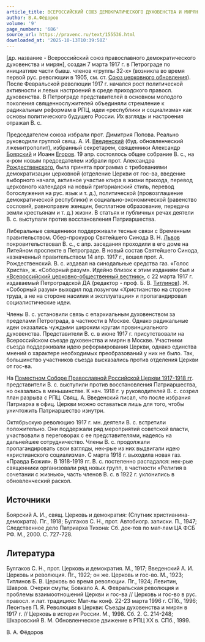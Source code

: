 ```yaml
---
article_title: ВСЕРОССИЙСКИЙ СОЮЗ ДЕМОКРАТИЧЕСКОГО ДУХОВЕНСТВА И МИРЯН
author: В.А.Фёдоров
volume: '9'
page_numbers: '686'
source_url: https://pravenc.ru/text/155536.html
downloaded_at: '2025-10-13T10:39:50Z'
---
```


[др. название - Всероссийский союз православного демократического духовенства и мирян], создан 7 марта 1917 г. в Петрограде по инициативе части бывш. членов «группы 32-х» (возникла во время первой рус. революции в 1905, см. ст. [Союз церковного обновления](<https://pravenc.ru/text/Союз церковного обновления.html>)). После Февральской революции 1917 г. начался рост политической активности и левых настроений в среде приходского правосл. духовенства. В Петрограде представителей в основном молодого поколения священнослужителей объединяли стремление к радикальным реформам в РПЦ, идеи «республики и социализма» как основы политического будущего России. Их взгляды и настроения отражал В. с.

Председателем союза избрали прот. Димитрия Попова. Реально руководили группой свящ. А. И. [Введенский](https://pravenc.ru/text/Введенский.html) (буд. обновленческий лжемитрополит), избранный секретарем, священники Александр [Боярский](https://pravenc.ru/text/Боярский.html) и Иоанн [Егоров](https://pravenc.ru/text/Егоров.html). 19 апр. состоялось общее собрание В. с., на к-ром новым председателем избрали прот. Александра [Рождественского](https://pravenc.ru/text/Рождественского.html), была принята программа с требованиями демократизации церковной (отделение Церкви от гос-ва, введение выборного начала, активное участие клира в жизни прихода, перевод церковного календаря на новый григорианский стиль, перевод богослужения на рус. язык и т. д.), политической (провозглашение демократической республики) и социально-экономической (равенство сословий, равноправие женщин, бесплатное образование, передача земли крестьянам и т. д.) жизни. В статьях и публичных речах деятели В. с. выступали против восстановления Патриаршества.

Либеральные священники поддерживали тесные связи с Временным правительством. Обер-прокурор Святейшего Синода В. Н. [Львов](https://pravenc.ru/text/Львов.html) покровительствовал В. с., с апр. заседания проходили в его доме на Литейном проспекте в Петрограде. В новый состав Святейшего Синода, назначенный правительством 14 апр. 1917 г., вошел прот. А. Рождественский. В. с. издавал на синодальные средства газ. «Голос Христа», ж. «Соборный разум». Идейно близок к этим изданиям был и [«Всероссийский церковно-общественный вестник»](<https://pravenc.ru/text/ Всероссийский церковно-общественный вестник .html>), с 22 марта 1917 г. издаваемый Петроградской ДА (редактор - проф. Б. В. [Титлинов](https://pravenc.ru/text/Титлинов.html)). Ж. «Соборный разум» выходил под лозунгом «Христианство на стороне труда, а не на стороне насилия и эксплуатации» и пропагандировал социалистические идеи.

Члены В. с. установили связь с епархиальным духовенством за пределами Петрограда, в частности в Москве. Однако радикальные идеи оказались чуждыми широким кругам провинциального духовенства. Представители В. с. в июне 1917 г. присутствовали на Всероссийском съезде духовенства и мирян в Москве. Участники съезда поддерживали идею реформирования Церкви, однако единства мнений о характере необходимых преобразований у них не было. Так, большинство участников съезда высказались против отделения Церкви от гос-ва.

На [Поместном Соборе Православной Российской Церкви 1917-1918 гг](<https://pravenc.ru/text/Поместном Соборе Православной Российской Церкви 1917-1918 гг.html>). представители В. с. выступили против восстановления Патриаршества, но оказались в меньшинстве. К нач. 1918 г. у руководителей В. с. созрел план разрыва с РПЦ. Свящ. А. Введенский писал, что после избрания Патриарха в офиц. Церкви можно оставаться лишь для того, чтобы уничтожить Патриаршество изнутри.

Октябрьскую революцию 1917 г. мн. деятели В. с. встретили положительно. Они поддержали ряд мероприятий советской власти, участвовали в переговорах с ее представителями, надеясь на дальнейшее сотрудничество. Члены В. с. продолжали пропагандировать свои взгляды, нек-рые из них выдвигали идею «христианского социализма». С марта 1918 г. выходила новая газ. «Правда Божия». В 1918-1919 гг. В. с. постепенно распадался: нек-рые священники организовали ряд новых групп, в частности «Религия в сочетании с жизнью», часть членов В. с. в 1922 г. уклонились в обновленческий раскол.

## Источники

Боярский А. И., свящ. Церковь и демократия: (Спутник христианина-демократа). Пг., 1918; Булгаков С. Н., прот. Автобиогр. записки. П., 1947; Следственное дело Патриарха Тихона: Сб. док-тов по мат-лам ЦА ФСБ РФ. М., 2000. С. 727-728.

## Литература

Булгаков С. Н., прот. Церковь и демократия. М., 1917; Введенский А. И. Церковь и революция. Пг., 1922; он же. Церковь и гос-во. М., 1923; Титлинов Б. В. Церковь во время революции. Пг., 1924; Левитин, Шавров. Очерки смуты; Бовкало А. А. Февральская революция и проблемы взаимоотношений Церкви и гос-ва // Церковь и гос-во в рус. правосл. и лат. традициях: Мат-лы конф. 22-23 марта 1996 г. СПб., 1996; Леонтьев П. Я. Революция в Церкви: Съезды духовенства и мирян в 1917 г. // Церковь в истории России. М., 1998. Сб. 2. С. 214-248; Шкаровский В. М. Обновленческое движение в РПЦ ХХ в. СПб., 1999.

В.   А.   Фёдоров

